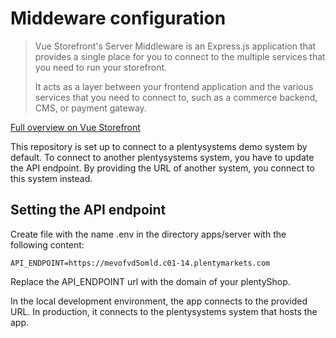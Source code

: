 # Middeware configuration

> Vue Storefront's Server Middleware is an Express.js application that provides a single place for you to connect to the multiple services that you need to run your storefront.
>
> It acts as a layer between your frontend application and the various services that you need to connect to, such as a commerce backend, CMS, or payment gateway.

[Full overview on Vue Storefront](https://docs.vuestorefront.io/middleware)

This repository is set up to connect to a plentysystems demo system by default. To connect to another plentysystems system, you have to update the API endpoint. By providing the URL of another system, you connect to this system instead.

## Setting the API endpoint

Create file with the name .env in the directory apps/server with the following content:

```
API_ENDPOINT=https://mevofvd5omld.c01-14.plentymarkets.com
```
Replace the API_ENDPOINT url with the domain of your plentyShop.

In the local development environment, the app connects to the provided URL. In production, it connects to the plentysystems system that hosts the app.
